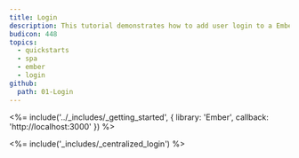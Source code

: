 ```yaml
---
title: Login
description: This tutorial demonstrates how to add user login to a Ember application using Auth0.
budicon: 448
topics:
  - quickstarts
  - spa
  - ember
  - login
github:
  path: 01-Login
---
```

<%= include('../_includes/_getting_started', { library: 'Ember', callback: 'http://localhost:3000' }) %>

<%= include('_includes/_centralized_login') %>
